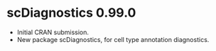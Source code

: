 # scDiagnostics 0.99.0

* Initial CRAN submission.
* New package scDiagnostics, for cell type annotation diagnostics.
